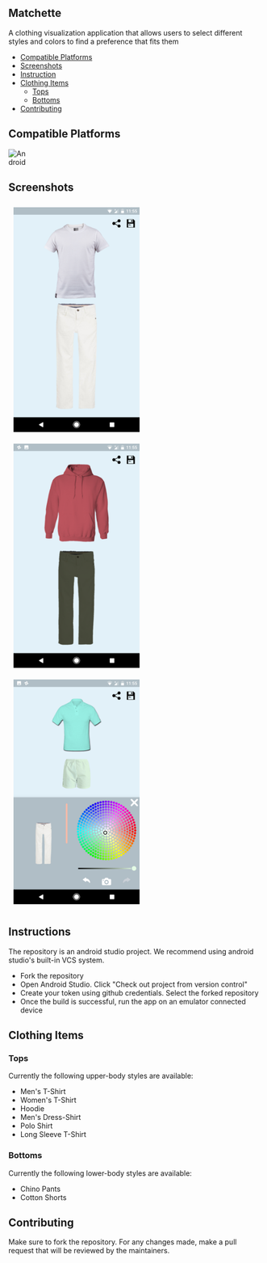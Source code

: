 ## Matchette
A clothing visualization application that allows users to select different styles and colors to find a preference that fits them

* [Compatible Platforms](#compatible-platforms)
* [Screenshots](#screenshots)
* [Instruction](#instructions)
* [Clothing Items](#clothing-items)
     * [Tops](#tops)
     * [Bottoms](#bottoms)
* [Contributing](#contributing)

     
## Compatible Platforms
<img style="display: inline-block" width="35px" src="https://www.thera-link.com/wp-content/uploads/2015/02/androidicon.png" alt="Android"/>  

## Screenshots
<img width=250px style="margin:10px; display:inline-block" src="./Screenshot1.png"/>   <img width=250px style="margin:10px; display:inline-block" src="./Screenshot2.png"/>   <img width=250px style="margin:10px; display:inline-block" src="./Screenshot3.png"/>

## Instructions
The repository is an android studio project. We recommend using android studio's built-in VCS system. 
<ul>
    <li> Fork the repository
    <li> Open Android Studio. Click "Check out project from version control"
    <li> Create your token using github credentials. Select the forked repository 
    <li> Once the build is successful, run the app on an emulator connected device
</ul>

## Clothing Items

### Tops
 Currently the following upper-body styles are available: 
 <ul>
  <li>Men's T-Shirt</li>
  <li>Women's T-Shirt</li>
  <li>Hoodie</li>
  <li>Men's Dress-Shirt</li>
  <li>Polo Shirt</li>
  <li>Long Sleeve T-Shirt</li>
  </ul>
  
 ### Bottoms
   Currently the following lower-body styles are available: 
   <ul>
  <li>Chino Pants</li>
  <li>Cotton Shorts</li>
  </ul>
  
 ## Contributing 
 Make sure to fork the repository. For any changes made, make a pull request that will be reviewed by the maintainers. 
